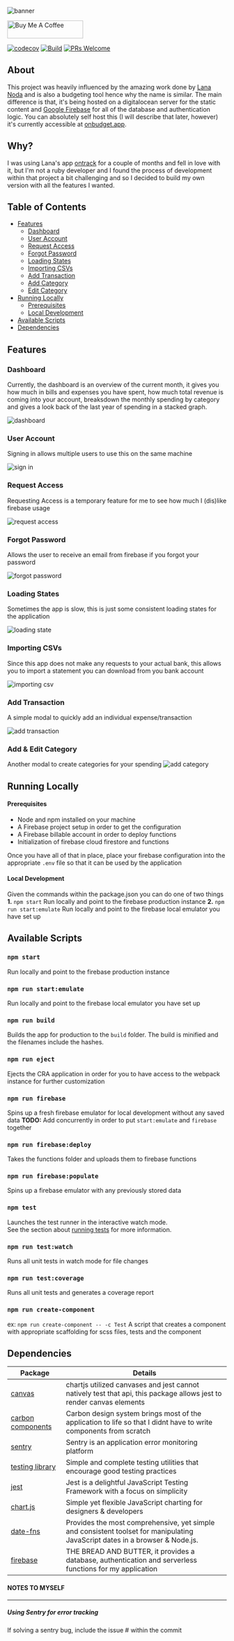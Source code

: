 ![banner](./assets/banner.png)

<a href="https://www.buymeacoffee.com/tylerscott" target="_blank"><img src="https://cdn.buymeacoffee.com/buttons/default-yellow.png" alt="Buy Me A Coffee" height="41" width="174"></a>

[![codecov](https://codecov.io/gh/tsw38/onbudget/branch/master/graph/badge.svg?token=oDXSocriA6)](https://codecov.io/gh/tsw38/onbudget) [![Build](https://github.com/tsw38/onbudget/workflows/Build/badge.svg)](https://google.com) [![PRs Welcome](https://img.shields.io/badge/PRs-welcome-brightgreen.svg?style=flat-square)](http://makeapullrequest.com)


## About

This project was heavily influenced by the amazing work done by <a href="https://github.com/inoda">Lana Noda</a> and is also a budgeting tool hence why the name is similar. The main difference is that, it's being hosted on a digitalocean server for the static content and <a href="https://firebase.google.com/">Google Firebase</a> for all of the database and authentication logic. You can absolutely self host this (I will describe that later, however) it's currently accessible at <a href="https://onbudget.app">onbudget.app</a>.

## Why?

I was using Lana's app <a href="https://github.com/inoda/ontrack">ontrack</a> for a couple of months and fell in love with it, but I'm not a ruby developer and I found the process of development within that project a bit challenging and so I decided to build my own version with all the features I wanted.

## Table of Contents
- [Features](#features)
    * [Dashboard](#dashboard)
    * [User Account](#user-account)
    * [Request Access](#request-access)
    * [Forgot Password](#forgot-password)
    * [Loading States](#loading-states)
    * [Importing CSVs](#importing-csvs)
    * [Add Transaction](#add-transaction)
    * [Add Category](#add-category)
    * [Edit Category](#edit-category)
- [Running Locally](#running-locally)
    * [Prerequisites](#prerequisites)
    * [Local Development](#local-development)
- [Available Scripts](#available-scripts)
- [Dependencies](#dependencies)

## Features

### Dashboard
Currently, the dashboard is an overview of the current month, it gives you how much in bills and expenses you have spent, how much total revenue is coming into your account, breaksdown the monthly spending by category and gives a look back of the last year of spending in a stacked graph.

![dashboard](./assets/app.png)

### User Account
Signing in allows multiple users to use this on the same machine

![sign in](./assets/sign-in.png)

### Request Access
Requesting Access is a temporary feature for me to see how much I (dis)like firebase usage

![request access](./assets/request-access.png)

### Forgot Password
Allows the user to receive an email from firebase if you forgot your password

![forgot password](./assets/forgot-password.png)

### Loading States
Sometimes the app is slow, this is just some consistent loading states for the application

![loading state](./assets/loading-states.png)

### Importing CSVs
Since this app does not make any requests to your actual bank, this allows you to import a statement you can download from you bank account

![importing csv](./assets/importing-csv.png)

### Add Transaction
A simple modal to quickly add an individual expense/transaction

![add transaction](./assets/add-transaction.png)

### Add & Edit Category
Another modal to create categories for your spending
![add category](./assets/add-category.png)

## Running Locally

#### Prerequisites
* Node and npm installed on your machine
* A Firebase project setup in order to get the configuration
* A Firebase billable account in order to deploy functions
* Initialization of firebase cloud firestore and functions

Once you have all of that in place, place your firebase configuration into the appropriate `.env` file so that it can be used by the application

#### Local Development

Given the commands within the package.json you can do one of two things
**1.** `npm start` Run locally and point to the firebase production instance
**2.** `npm run start:emulate` Run locally and point to the firebase local emulator you have set up

## Available Scripts

### `npm start`
Run locally and point to the firebase production instance

### `npm run start:emulate`
Run locally and point to the firebase local emulator you have set up

### `npm run build`
Builds the app for production to the `build` folder. The build is minified and the filenames include the hashes.

### `npm run eject`
Ejects the CRA application in order for you to have access to the webpack instance for further customization

### `npm run firebase`
Spins up a fresh firebase emulator for local development without any saved data
**TODO:** Add concurrently in order to put `start:emulate` and `firebase` together

### `npm run firebase:deploy`
Takes the functions folder and uploads them to firebase functions

### `npm run firebase:populate`
Spins up a firebase emulator with any previously stored data

### `npm test`
Launches the test runner in the interactive watch mode.<br />
See the section about [running tests](https://facebook.github.io/create-react-app/docs/running-tests) for more information.

### `npm run test:watch`
Runs all unit tests in watch mode for file changes

### `npm run test:coverage`
Runs all unit tests and generates a coverage report

### `npm run create-component`
ex: `npm run create-component -- -c Test`
A script that creates a component with appropriate scaffolding for scss files, tests and the component

## Dependencies

|Package|Details|
|-------|-------|
|[canvas](https://www.npmjs.com/package/canvas)| chartjs utilized canvases and jest cannot natively test that api, this package allows jest to render canvas elements|
|[carbon components](https://www.carbondesignsystem.com/)| Carbon design system brings most of the application to life so that I didnt have to write components from scratch|
|[sentry](https://sentry.io/)| Sentry is an application error monitoring platform|
|[testing library](https://testing-library.com/)| Simple and complete testing utilities that encourage good testing practices |
|[jest](https://jestjs.io/)| Jest is a delightful JavaScript Testing Framework with a focus on simplicity |
|[chart.js](https://www.chartjs.org/)| Simple yet flexible JavaScript charting for designers & developers |
|[date-fns](https://date-fns.org/)| Provides the most comprehensive, yet simple and consistent toolset for manipulating JavaScript dates in a browser & Node.js. |
|[firebase](https://firebase.google.com/docs/web/setup)| THE BREAD AND BUTTER, it provides a database, authentication and serverless functions for my application|


#### NOTES TO MYSELF
---
##### Using Sentry for error tracking
If solving a sentry bug, include the issue # within the commit